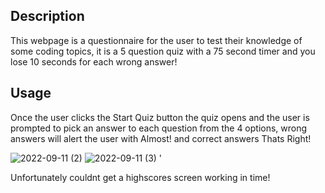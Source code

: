 ## Description
This webpage is a questionnaire for the user to test their knowledge of some coding topics, it is a 5 question quiz with a 75 second timer and you lose 10 seconds for each wrong answer!

## Usage
Once the user clicks the Start Quiz button the quiz opens and the user is prompted to pick an answer to each question from the 4 options, wrong answers will alert the user with Almost! and correct answers Thats Right!

![2022-09-11 (2)](https://user-images.githubusercontent.com/109792980/189506316-77260732-41da-4655-a917-a96516bca9ea.png)
![2022-09-11 (3)](https://user-images.githubusercontent.com/109792980/189506337-5b198f33-2eb2-49cb-b568-f06bcafa5cd3.png)
'

Unfortunately couldnt get a highscores screen working in time!
